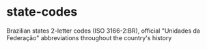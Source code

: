 # state-codes
Brazilian states 2-letter codes (ISO 3166-2:BR), official "Unidades da Federação" abbreviations throughout the country's history
